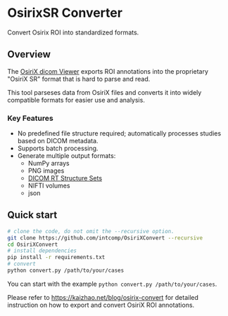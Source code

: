 # OsirixSR Converter

Convert Osirix ROI into standardized formats.

## Overview

The [OsiriX dicom Viewer](https://www.osirix-viewer.com/) 
exports ROI annotations
into the proprietary "OsiriX SR" format
that is hard to parse and read.

This tool parseses data from OsiriX files and converts it into widely compatible formats for easier use and analysis.


### Key Features
- No predefined file structure required; automatically processes studies based on DICOM metadata.
- Supports batch processing.
- Generate multiple output formats:
    - NumPy arrays
    - PNG images
    - [DICOM RT Structure Sets](https://dicom.nema.org/dicom/2013/output/chtml/part03/sect_A.19.html)
    - NIFTI volumes
    - json


## Quick start

```bash
# clone the code, do not omit the --recursive option.
git clone https://github.com/intcomp/OsiriXConvert --recursive
cd OsiriXConvert
# install dependencies
pip install -r requirements.txt
# convert
python convert.py /path/to/your/cases
```

You can start with the example `python convert.py /path/to/your/cases`.

Please refer to <https://kaizhao.net/blog/osirix-convert> for detailed
instruction on how to export and convert OsiriX ROI annotations.
